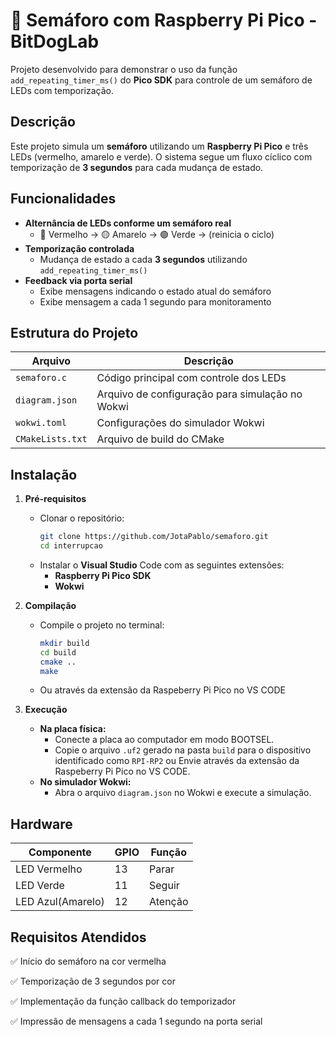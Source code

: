# 🚦 Semáforo com Raspberry Pi Pico - BitDogLab

Projeto desenvolvido para demonstrar o uso da função `add_repeating_timer_ms()` do **Pico SDK** para controle de um semáforo de LEDs com temporização.

## Descrição
Este projeto simula um **semáforo** utilizando um **Raspberry Pi Pico** e três LEDs (vermelho, amarelo e verde). O sistema segue um fluxo cíclico com temporização de **3 segundos** para cada mudança de estado.

## Funcionalidades
- **Alternância de LEDs conforme um semáforo real**
  - 🔴 Vermelho → 🟡 Amarelo → 🟢 Verde → (reinicia o ciclo)
- **Temporização controlada**
  - Mudança de estado a cada **3 segundos** utilizando `add_repeating_timer_ms()`
- **Feedback via porta serial**
  - Exibe mensagens indicando o estado atual do semáforo
  - Exibe mensagem a cada 1 segundo para monitoramento

##  Estrutura do Projeto

| Arquivo           | Descrição                                       |
|-------------------|-----------------------------------------------|
| `semaforo.c`     | Código principal com controle dos LEDs        |
| `diagram.json`   | Arquivo de configuração para simulação no Wokwi |
| `wokwi.toml`     | Configurações do simulador Wokwi              |
| `CMakeLists.txt` | Arquivo de build do CMake                     |

##  Instalação
1. **Pré-requisitos**
   - Clonar o repositório:
     ```bash
     git clone https://github.com/JotaPablo/semaforo.git
     cd interrupcao
     ```
   - Instalar o **Visual Studio** Code com as seguintes extensões:
     - **Raspberry Pi Pico SDK**
     - **Wokwi**

2. **Compilação**
   - Compile o projeto no terminal:
     ```bash
     mkdir build
     cd build
     cmake ..
     make
     ```
   - Ou através da extensão da Raspeberry Pi Pico no VS CODE

3. **Execução**
   - **Na placa física:** 
     - Conecte a placa ao computador em modo BOOTSEL.
     - Copie o arquivo `.uf2` gerado na pasta `build` para o dispositivo identificado como `RPI-RP2` ou Envie através da extensão da Raspeberry Pi Pico no VS CODE.
   - **No simulador Wokwi:** 
     - Abra o arquivo `diagram.json` no Wokwi e execute a simulação.

## Hardware
| Componente       | GPIO | Função                  |
|------------------|------|-------------------------|
| LED Vermelho     | 13   | Parar     |
| LED Verde        | 11   | Seguir    |
| LED Azul(Amarelo)         | 12   | Atenção     |


## Requisitos Atendidos
✅ Início do semáforo na cor vermelha

✅ Temporização de 3 segundos por cor

✅ Implementação da função callback do temporizador

✅ Impressão de mensagens a cada 1 segundo na porta serial
